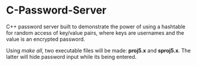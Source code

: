# C-Password-Server
C++ password server built to demonstrate the power of using a hashtable for random access of key/value pairs, where keys are usernames and the value is an encrypted password.

Using <i>make all</i>, two executable files will be made: <b>proj5.x</b> and <b>sproj5.x</b>. The latter will hide password input while its being entered.
